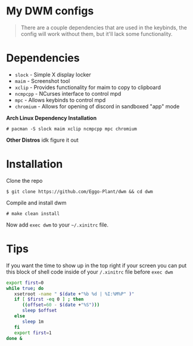 # My DWM configs
> There are a couple dependencies that are used in the keybinds, the config will work without them, but it'll lack some functionality.

# Dependencies
* `slock` - Simple X display locker
* `maim` - Screenshot tool
* `xclip` - Provides functionality for maim to copy to clipboard
* `ncmpcpp` - NCurses interface to control mpd
* `mpc` - Allows keybinds to control mpd
* `chromium` - Allows for opening of discord in sandboxed "app" mode

**Arch Linux Dependency Installation**
```
# pacman -S slock maim xclip ncmpcpp mpc chromium
```

**Other Distros**
idk figure it out

# Installation
Clone the repo
```
$ git clone https://github.com/Eggo-Plant/dwm && cd dwm
```
Compile and install dwm
```
# make clean install
```

Now add `exec dwm` to your `~/.xinitrc` file.

# Tips
If you want the time to show up in the top right if your screen you can put this block of shell code inside of your `/.xinitrc` file before `exec dwm`
```sh
export first=0
while true; do
   xsetroot -name " $(date +"%b %d | %I:%M%P" )"
   if [ $first -eq 0 ] ; then
      ((offset=60 - $(date +"%S")))
      sleep $offset
   else
      sleep 1m
   fi
   export first=1
done &
```
